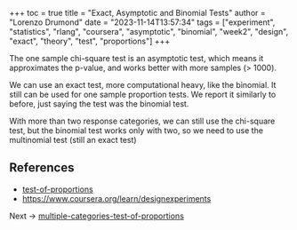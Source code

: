 +++
toc = true
title = "Exact, Asymptotic and Binomial Tests"
author = "Lorenzo Drumond"
date = "2023-11-14T13:57:34"
tags = ["experiment",  "statistics",  "rlang",  "coursera",  "asymptotic",  "binomial",  "week2",  "design",  "exact",  "theory",  "test",  "proportions"]
+++


The one sample chi-square test is an asymptotic test, which means it approximates the p-value, and works better with more samples (> 1000).

We can use an exact test, more computational heavy, like the binomial. It still can be used for one sample proportion tests. We report it similarly to before, just saying the test was the binomial test.

With more than two response categories, we can still use the chi-square test, but the binomial test works only with two, so we need to use the multinomial test (still an exact test)

## References
- [test-of-proportions](/wiki/test-of-proportions/)
- https://www.coursera.org/learn/designexperiments

Next -> [multiple-categories-test-of-proportions](/wiki/multiple-categories-test-of-proportions/)
